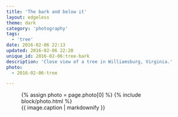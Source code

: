 ```yaml
---
title: 'The bark and below it'
layout: edgeless
theme: dark
category: 'photography'
tags:
  - 'tree'
date: 2016-02-06 22:13
updated: 2016-02-06 22:20
unique_id: 2016-02-06:tree-bark
description: 'Close view of a tree in Williamsburg, Virginia.'
photo:
  - 2016-02-06-tree

---
```


<figure class="image--wide">
  {% assign photo = page.photo[0] %}
  {% include block/photo.html %}
  <figcaption>{{ image.caption | markdownify }}</figcaption>
</figure>
